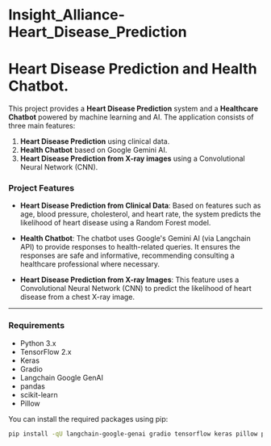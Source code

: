 # Insight_Alliance-Heart_Disease_Prediction
# Heart Disease Prediction and Health Chatbot.

This project provides a **Heart Disease Prediction** system and a **Healthcare Chatbot** powered by machine learning and AI. The application consists of three main features:

1. **Heart Disease Prediction** using clinical data.
2. **Health Chatbot** based on Google Gemini AI.
3. **Heart Disease Prediction from X-ray images** using a Convolutional Neural Network (CNN).

### Project Features

- **Heart Disease Prediction from Clinical Data**: Based on features such as age, blood pressure, cholesterol, and heart rate, the system predicts the likelihood of heart disease using a Random Forest model.
  
- **Health Chatbot**: The chatbot uses Google's Gemini AI (via Langchain API) to provide responses to health-related queries. It ensures the responses are safe and informative, recommending consulting a healthcare professional where necessary.
  
- **Heart Disease Prediction from X-ray Images**: This feature uses a Convolutional Neural Network (CNN) to predict the likelihood of heart disease from a chest X-ray image.

---

### Requirements

- Python 3.x
- TensorFlow 2.x
- Keras
- Gradio
- Langchain Google GenAI
- pandas
- scikit-learn
- Pillow

You can install the required packages using pip:

```bash
pip install -qU langchain-google-genai gradio tensorflow keras pillow pandas scikit-learn
